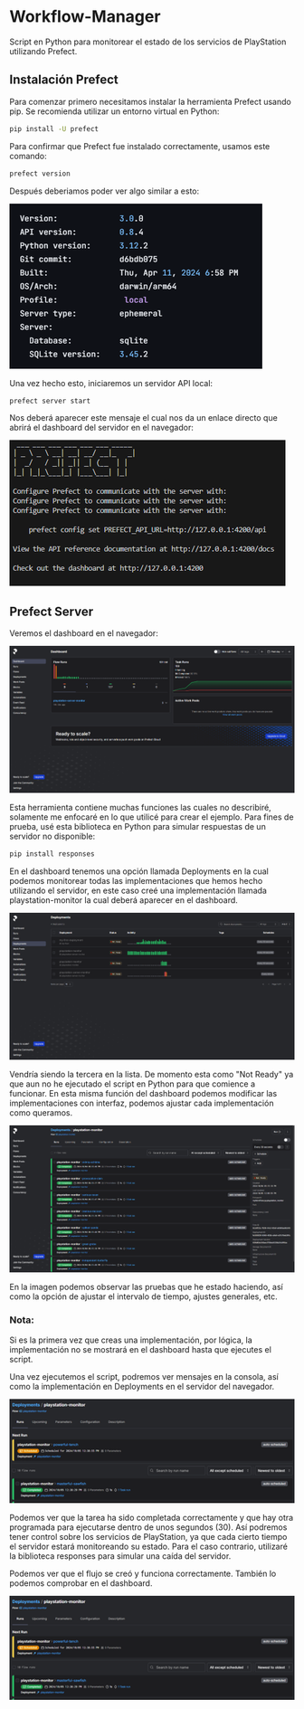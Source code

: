 # Workflow-Manager
 Script en Python para monitorear el estado de los servicios de PlayStation utilizando Prefect.

## Instalación Prefect
Para comenzar primero necesitamos instalar la herramienta Prefect usando pip. Se
recomienda utilizar un entorno virtual en Python:
```bash
pip install -U prefect
```
Para confirmar que Prefect fue instalado correctamente, usamos este comando:
```bash
prefect version
```
Después deberiamos poder ver algo similar a esto:

![Tutorial](images/3.png)

Una vez hecho esto, iniciaremos un servidor API local:
```bash
prefect server start
```
Nos deberá aparecer este mensaje el cual nos da un enlace directo que abrirá el dashboard del servidor en el navegador:

![Tutorial1](images/5.png)

## Prefect Server
Veremos el dashboard en el navegador:

![Tutorial2](images/6.png)

Esta herramienta contiene muchas funciones las cuales no describiré, solamente me enfocaré en lo que utilicé para crear el ejemplo.
Para fines de prueba, usé esta biblioteca en Python para simular respuestas de un servidor no disponible:
```bash
pip install responses
```
En el dashboard tenemos una opción llamada Deployments en la cual podemos monitorear todas las implementaciones que hemos hecho utilizando el servidor, en este caso creé una implementación llamada playstation-monitor la cual deberá aparecer en el dashboard.

![Tutorial3](images/8.png)

Vendría siendo la tercera en la lista.
De momento esta como "Not Ready" ya que aun no he ejecutado el script en Python para que comience a funcionar.
En esta misma función del dashboard podemos modificar las implementaciones con interfaz, podemos ajustar cada implementación como queramos.

![Tutorial4](images/9.png)

En la imagen podemos observar las pruebas que he estado haciendo, así como la opción de ajustar el intervalo de tiempo, ajustes generales, etc.

### Nota:
Si es la primera vez que creas una implementación, por lógica, la implementación no se mostrará en el dashboard hasta que ejecutes el script.


Una vez ejecutemos el script, podremos ver mensajes en la consola, así como la implementación en Deployments en el servidor del navegador.

![Tutorial5](images/13.png)

Podemos ver que la tarea ha sido completada correctamente y que hay otra programada para ejecutarse dentro de unos segundos (30).
Así podremos tener control sobre los servicios de PlayStation, ya que cada cierto tiempo el servidor estará monitoreando su estado. 
Para el caso contrario, utilizaré la biblioteca responses para simular una caída del servidor.


Podemos ver que el flujo se creó y funciona correctamente.
También lo podemos comprobar en el dashboard.

![Tutorial6](images/13.png)
